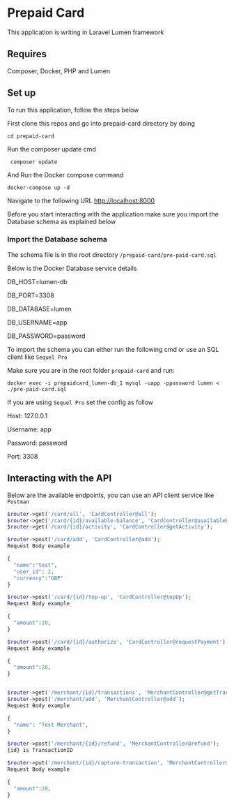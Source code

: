 # Prepaid Card
This application is writing in Laravel Lumen framework

## Requires
Composer, Docker, PHP and Lumen

## Set up
To run this application, follow the steps below

First clone this repos and go into prepaid-card directory by doing
```shell
cd prepaid-card
```

Run the composer update cmd

```shell
 composer update
```

And Run the Docker compose command

```shell
docker-compose up -d
```

Navigate to the following URL
[http://localhost:8000](http://localhost:8000)

Before you start interacting with the application make sure you import the Database schema as explained below

### Import the Database schema
The schema file is in the root directory `/prepaid-card/pre-paid-card.sql`

Below is the Docker Database service details

DB_HOST=lumen-db

DB_PORT=3308

DB_DATABASE=lumen

DB_USERNAME=app

DB_PASSWORD=password

To import the schema you can either run the following cmd or use an SQL client like `Sequel Pro`

Make sure you are in the root folder `prepaid-card` and run:

```shell
docker exec -i prepaidcard_lumen-db_1 mysql -uapp -ppassword lumen < ./pre-paid-card.sql
```

If you are using `Sequel Pro` set the config as follow

Host: 127.0.0.1

Username: app

Password: password

Port: 3308


## Interacting with the API
Below are the available endpoints, you can use an API client service like `Postman`

```php
$router->get('/card/all', 'CardController@all');
$router->get('/card/{id}/available-balance', 'CardController@availableBalance');
$router->get('/card/{id}/activity', 'CardController@getActivity');

$router->post('/card/add', 'CardController@add');
Request Body example

{
  "name":"test",
  "user_id": 2,
  "currency":"GBP"
}

$router->post('/card/{id}/top-up', 'CardController@topUp');
Request Body example

{
  "amount":20,
}

$router->post('/card/{id}/authorize', 'CardController@requestPayment');
Request Body example

{
  "amount":20,
}


$router->get('/merchant/{id}/transactions', 'MerchantController@getTransactions');
$router->post('/merchant/add', 'MerchantController@add');
Request Body example

{
  "name": "Test Merchant",
}

$router->post('/merchant/{id}/refund', 'MerchantController@refund');
{id} is TransactionID

$router->put('/merchant/{id}/capture-transaction', 'MerchantController@capture');
Request Body example

{
  "amount":20,
}

```